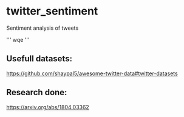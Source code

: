 # twitter_sentiment
Sentiment analysis of tweets

'''
wqe
'''


## Usefull datasets:
https://github.com/shaypal5/awesome-twitter-data#twitter-datasets

## Research done:
https://arxiv.org/abs/1804.03362
